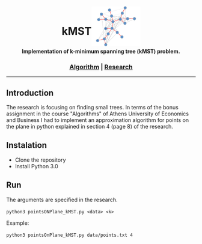 <div align="center">
<h1><b> kMST</b><img src="png/mst.png" width=130px style=margin-bottom:-30px><br/>

<sub><h4>Implementation of k-minimum spanning tree (kMST) problem.</h4></h1>

<h3>
<a href="https://github.com/mlazana/kMST/blob/master/pointsOnPlane_kMST.py">Algorithm</a> | 
<a href="https://github.com/mlazana/kMST/blob/master/paper/ravi1996.pdf">Research</a> 
</h3>

<hr/>
</div>

## Introduction

The research is focusing on finding small trees. In terms of the bonus assignment in the course "Algorithms" of Athens University of Economics and Business I had to implement an approximation algorithm for points on the plane in python explained in section 4 (page 8) of the research.

## Instalation

- Clone the repository
- Install Python 3.0

## Run

The arguments are specified in the research.

`python3 pointsONPlane_kMST.py <data> <k>`

Example:

`python3 pointsOnPlane_kMST.py data/points.txt 4`
